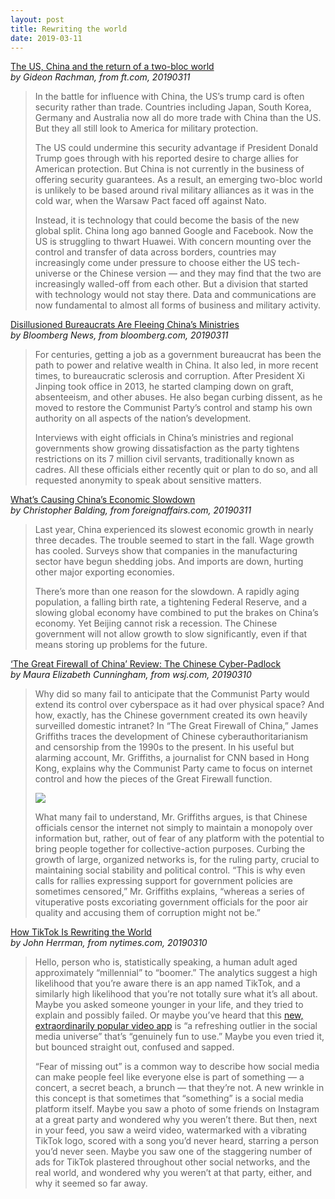 ```yaml
---
layout: post
title: Rewriting the world
date: 2019-03-11
---
```


[The US, China and the return of a two-bloc world](https://www.ft.com/content/35accdc0-43de-11e9-a965-23d669740bfb) <br> *by Gideon Rachman, from ft.com, 20190311*

> In the battle for influence with China, the US’s trump card is often security rather than trade. Countries including Japan, South Korea, Germany and Australia now all do more trade with China than the US. But they all still look to America for military protection.
>
> The US could undermine this security advantage if President Donald Trump goes through with his reported desire to charge allies for American protection. But China is not currently in the business of offering security guarantees. As a result, an emerging two-bloc world is unlikely to be based around rival military alliances as it was in the cold war, when the Warsaw Pact faced off against Nato.
>
> Instead, it is technology that could become the basis of the new global split. China long ago banned Google and Facebook. Now the US is struggling to thwart Huawei. With concern mounting over the control and transfer of data across borders, countries may increasingly come under pressure to choose either the US tech-universe or the Chinese version — and they may find that the two are increasingly walled-off from each other. But a division that started with technology would not stay there. Data and communications are now fundamental to almost all forms of business and military activity.

[Disillusioned Bureaucrats Are Fleeing China’s Ministries](https://www.bloomberg.com/news/articles/2019-03-11/disillusioned-bureacrats-are-fleeing-china-s-ministries) <br> *by Bloomberg News, from bloomberg.com, 20190311*

> For centuries, getting a job as a government bureaucrat has been the path to power and relative wealth in China. It also led, in more recent times, to bureaucratic sclerosis and corruption. After President Xi Jinping took office in 2013, he started clamping down on graft, absenteeism, and other abuses. He also began curbing dissent, as he moved to restore the Communist Party’s control and stamp his own authority on all aspects of the nation’s development.
>
> Interviews with eight officials in China’s ministries and regional governments show growing dissatisfaction as the party tightens restrictions on its 7 million civil servants, traditionally known as cadres. All these officials either recently quit or plan to do so, and all requested anonymity to speak about sensitive matters.

[What’s Causing China’s Economic Slowdown](https://www.foreignaffairs.com/articles/china/2019-03-11/whats-causing-chinas-economic-slowdown) <br> *by Christopher Balding, from foreignaffairs.com, 20190311*

> Last year, China experienced its slowest economic growth in nearly three decades. The trouble seemed to start in the fall. Wage growth has cooled. Surveys show that companies in the manufacturing sector have begun shedding jobs. And imports are down, hurting other major exporting economies.
>
> There’s more than one reason for the slowdown. A rapidly aging population, a falling birth rate, a tightening Federal Reserve, and a slowing global economy have combined to put the brakes on China’s economy. Yet Beijing cannot risk a recession. The Chinese government will not allow growth to slow significantly, even if that means storing up problems for the future.

[‘The Great Firewall of China’ Review: The Chinese Cyber-Padlock](https://www.wsj.com/articles/the-great-firewall-of-china-review-the-chinese-cyber-padlock-11552245606) <br> *by Maura Elizabeth Cunningham, from wsj.com, 20190310*

> Why did so many fail to anticipate that the Communist Party would extend its control over cyberspace as it had over physical space? And how, exactly, has the Chinese government created its own heavily surveilled domestic intranet? In “The Great Firewall of China,” James Griffiths traces the development of Chinese cyberauthoritarianism and censorship from the 1990s to the present. In his useful but alarming account, Mr. Griffiths, a journalist for CNN based in Hong Kong, explains why the Communist Party came to focus on internet control and how the pieces of the Great Firewall function. 
>
> ![](https://si.wsj.net/public/resources/images/B3-DJ692_bkrvfi_JV_20190310142113.jpg)
>
> What many fail to understand, Mr. Griffiths argues, is that Chinese officials censor the internet not simply to maintain a monopoly over information but, rather, out of fear of any platform with the potential to bring people together for collective-action purposes. Curbing the growth of large, organized networks is, for the ruling party, crucial to maintaining social stability and political control. “This is why even calls for rallies expressing support for government policies are sometimes censored,” Mr. Griffiths explains, “whereas a series of vituperative posts excoriating government officials for the poor air quality and accusing them of corruption might not be.”

[How TikTok Is Rewriting the World](https://www.nytimes.com/2019/03/10/style/what-is-tik-tok.html) <br> *by John Herrman, from nytimes.com, 20190310*

> Hello, person who is, statistically speaking, a human adult aged approximately “millennial” to “boomer.” The analytics suggest a high likelihood that you’re aware there is an app named TikTok, and a similarly high likelihood that you’re not totally sure what it’s all about. Maybe you asked someone younger in your life, and they tried to explain and possibly failed. Or maybe you’ve heard that this [new, extraordinarily popular video app](https://www.nytimes.com/2018/12/03/technology/tiktok-a-chinese-video-app-brings-fun-back-to-social-media.html?module=inline) is “a refreshing outlier in the social media universe” that’s “genuinely fun to use.” Maybe you even tried it, but bounced straight out, confused and sapped. 
>
> “Fear of missing out” is a common way to describe how social media can make people feel like everyone else is part of something — a concert, a secret beach, a brunch — that they’re not. A new wrinkle in this concept is that sometimes that “something” is a social media platform itself. Maybe you saw a photo of some friends on Instagram at a great party and wondered why you weren’t there. But then, next in your feed, you saw a weird video, watermarked with a vibrating TikTok logo, scored with a song you’d never heard, starring a person you’d never seen. Maybe you saw one of the staggering number of ads for TikTok plastered throughout other social networks, and the real world, and wondered why you weren’t at that party, either, and why it seemed so far away.